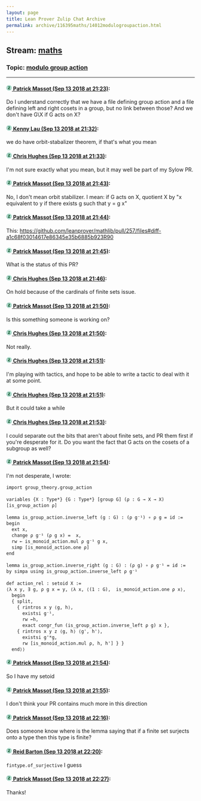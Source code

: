 ```yaml
---
layout: page
title: Lean Prover Zulip Chat Archive 
permalink: archive/116395maths/14012modulogroupaction.html
---
```


## Stream: [maths](index.html)
### Topic: [modulo group action](14012modulogroupaction.html)

---

#### [![Click to go to Zulip](../../assets/img/zulip2.png) Patrick Massot (Sep 13 2018 at 21:23)](https://leanprover.zulipchat.com/#narrow/stream/116395-maths/topic/modulo%20group%20action/near/133907297):
Do I understand correctly that we have a file defining group action and a file defining left and right cosets in a group, but no link between those? And we don't have G\X if G acts on X?

#### [![Click to go to Zulip](../../assets/img/zulip2.png) Kenny Lau (Sep 13 2018 at 21:32)](https://leanprover.zulipchat.com/#narrow/stream/116395-maths/topic/modulo%20group%20action/near/133907861):
we do have orbit-stabalizer theorem, if that's what you mean

#### [![Click to go to Zulip](../../assets/img/zulip2.png) Chris Hughes (Sep 13 2018 at 21:33)](https://leanprover.zulipchat.com/#narrow/stream/116395-maths/topic/modulo%20group%20action/near/133907907):
I'm not sure exactly  what you mean, but it may well be part of my Sylow PR.

#### [![Click to go to Zulip](../../assets/img/zulip2.png) Patrick Massot (Sep 13 2018 at 21:43)](https://leanprover.zulipchat.com/#narrow/stream/116395-maths/topic/modulo%20group%20action/near/133908423):
No, I don't mean orbit stabilizer. I mean: if G acts on X, quotient X by "x equivalent to y if there exists g such that y = g x"

#### [![Click to go to Zulip](../../assets/img/zulip2.png) Patrick Massot (Sep 13 2018 at 21:44)](https://leanprover.zulipchat.com/#narrow/stream/116395-maths/topic/modulo%20group%20action/near/133908526):
This: https://github.com/leanprover/mathlib/pull/257/files#diff-a1c68f03014617e86345e35b6885b923R90

#### [![Click to go to Zulip](../../assets/img/zulip2.png) Patrick Massot (Sep 13 2018 at 21:45)](https://leanprover.zulipchat.com/#narrow/stream/116395-maths/topic/modulo%20group%20action/near/133908563):
What is the status of this PR?

#### [![Click to go to Zulip](../../assets/img/zulip2.png) Chris Hughes (Sep 13 2018 at 21:46)](https://leanprover.zulipchat.com/#narrow/stream/116395-maths/topic/modulo%20group%20action/near/133908650):
On hold because of the cardinals of finite sets issue.

#### [![Click to go to Zulip](../../assets/img/zulip2.png) Patrick Massot (Sep 13 2018 at 21:50)](https://leanprover.zulipchat.com/#narrow/stream/116395-maths/topic/modulo%20group%20action/near/133908941):
Is this something someone is working on?

#### [![Click to go to Zulip](../../assets/img/zulip2.png) Chris Hughes (Sep 13 2018 at 21:50)](https://leanprover.zulipchat.com/#narrow/stream/116395-maths/topic/modulo%20group%20action/near/133908971):
Not really.

#### [![Click to go to Zulip](../../assets/img/zulip2.png) Chris Hughes (Sep 13 2018 at 21:51)](https://leanprover.zulipchat.com/#narrow/stream/116395-maths/topic/modulo%20group%20action/near/133908998):
I'm playing with tactics, and hope to be able to write a tactic to deal with it at some point.

#### [![Click to go to Zulip](../../assets/img/zulip2.png) Chris Hughes (Sep 13 2018 at 21:51)](https://leanprover.zulipchat.com/#narrow/stream/116395-maths/topic/modulo%20group%20action/near/133909003):
But it could take a while

#### [![Click to go to Zulip](../../assets/img/zulip2.png) Chris Hughes (Sep 13 2018 at 21:53)](https://leanprover.zulipchat.com/#narrow/stream/116395-maths/topic/modulo%20group%20action/near/133909156):
I could separate out the bits that aren't about finite sets, and PR them first if you're desperate for it. Do you want the fact that G acts on the cosets of a subgroup as well?

#### [![Click to go to Zulip](../../assets/img/zulip2.png) Patrick Massot (Sep 13 2018 at 21:54)](https://leanprover.zulipchat.com/#narrow/stream/116395-maths/topic/modulo%20group%20action/near/133909216):
I'm not desperate, I wrote:
```lean
import group_theory.group_action

variables {X : Type*} {G : Type*} [group G] (ρ : G → X → X) [is_group_action ρ]

lemma is_group_action.inverse_left (g : G) : (ρ g⁻¹) ∘ ρ g = id :=
begin
  ext x,
  change ρ g⁻¹ (ρ g x) =  x,
  rw ← is_monoid_action.mul ρ g⁻¹ g x,
  simp [is_monoid_action.one ρ]
end

lemma is_group_action.inverse_right (g : G) : (ρ g) ∘ ρ g⁻¹ = id :=
by simpa using is_group_action.inverse_left ρ g⁻¹

def action_rel : setoid X :=
⟨λ x y, ∃ g, ρ g x = y, ⟨λ x, ⟨(1 : G),  is_monoid_action.one ρ x⟩,
  begin
  { split,
    { rintros x y ⟨g, h⟩,
      existsi g⁻¹,
      rw ←h,
      exact congr_fun (is_group_action.inverse_left ρ g) x },
    { rintros x y z ⟨g, h⟩ ⟨g', h'⟩,
      existsi g'*g,
      rw [is_monoid_action.mul ρ, h, h'] } }
  end⟩⟩
```

#### [![Click to go to Zulip](../../assets/img/zulip2.png) Patrick Massot (Sep 13 2018 at 21:54)](https://leanprover.zulipchat.com/#narrow/stream/116395-maths/topic/modulo%20group%20action/near/133909233):
So I have my setoid

#### [![Click to go to Zulip](../../assets/img/zulip2.png) Patrick Massot (Sep 13 2018 at 21:55)](https://leanprover.zulipchat.com/#narrow/stream/116395-maths/topic/modulo%20group%20action/near/133909249):
I don't think your PR contains much more in this direction

#### [![Click to go to Zulip](../../assets/img/zulip2.png) Patrick Massot (Sep 13 2018 at 22:16)](https://leanprover.zulipchat.com/#narrow/stream/116395-maths/topic/modulo%20group%20action/near/133910622):
Does someone know where is the lemma saying that if a finite set surjects onto a type then this type is finite?

#### [![Click to go to Zulip](../../assets/img/zulip2.png) Reid Barton (Sep 13 2018 at 22:20)](https://leanprover.zulipchat.com/#narrow/stream/116395-maths/topic/modulo%20group%20action/near/133910888):
`fintype.of_surjective` I guess

#### [![Click to go to Zulip](../../assets/img/zulip2.png) Patrick Massot (Sep 13 2018 at 22:27)](https://leanprover.zulipchat.com/#narrow/stream/116395-maths/topic/modulo%20group%20action/near/133911324):
Thanks!

